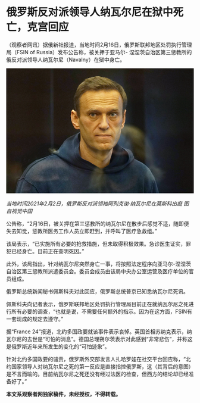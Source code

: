 # 俄罗斯反对派领导人纳瓦尔尼在狱中死亡，克宫回应

（观察者网讯）据俄新社报道，当地时间2月16日，俄罗斯联邦地区处罚执行管理局（FSIN of Russia）发布公告称，被关押于亚马尔-
涅涅茨自治区第三惩教所的俄反对派领导人纳瓦尔尼（Navalny）在狱中身亡。

![0f46e1ebe50a8421e07c6467a541a92e.jpg](https://raw.githubusercontent.com/qqhsx/qqnews_image/main/2024/02/16/俄罗斯反对派领导人纳瓦尔尼在狱中死亡，克宫回应/0f46e1ebe50a8421e07c6467a541a92e.jpg)

_当地时间2021年2月2日，俄罗斯反对派领袖阿列克谢·纳瓦尔尼在莫斯科出庭 图自视觉中国_

公告称，“2月16日，被关押在第三惩教所的纳瓦尔尼在散步后感觉不适，随即便失去知觉，惩教所医务工作人员立即赶到，并呼叫了医疗急救组。”

该局表示，“已实施所有必要的抢救措施，但未取得积极效果。急诊医生证实，罪犯已经身亡。目前正在查明死因。”

此外，该局指出，针对纳瓦尔尼突然身亡一事，将按照法定程序向亚马尔-涅涅茨自治区第三惩教所派遣委员会。委员会成员由该局中央办公室运营及医疗单位的官员组成。

俄罗斯总统新闻秘书佩斯科夫对此回应，俄罗斯总统普京已知悉纳瓦尔尼死讯。

佩斯科夫向记者表示，俄罗斯联邦地区处罚执行管理局目前正在就纳瓦尔尼之死进行所有必要的调查，“也就是说，不需要任何额外的指示。因为在这方面，FSIN有一套现成的规定去遵守。”

据“France
24”报道，北约多国政要就该事件表示哀悼。英国首相苏纳克表示，纳瓦尔尼的去世是“可怕的消息”。德国总理朔尔茨表示对此感到“非常悲伤”，并称这是俄罗斯近年来所发生的变化的“可怕迹象”。

针对北约多国政要的谴责，俄罗斯外交部发言人扎哈罗娃在社交平台回应称，“北约国家领导人对纳瓦尔尼之死的第一反应是直接指控俄罗斯，这（其背后的意图）是不言而喻的。目前纳瓦尔尼之死还没有经过法医的检查，但西方的结论却已经准备好了。”

**本文系观察者网独家稿件，未经授权，不得转载。**

